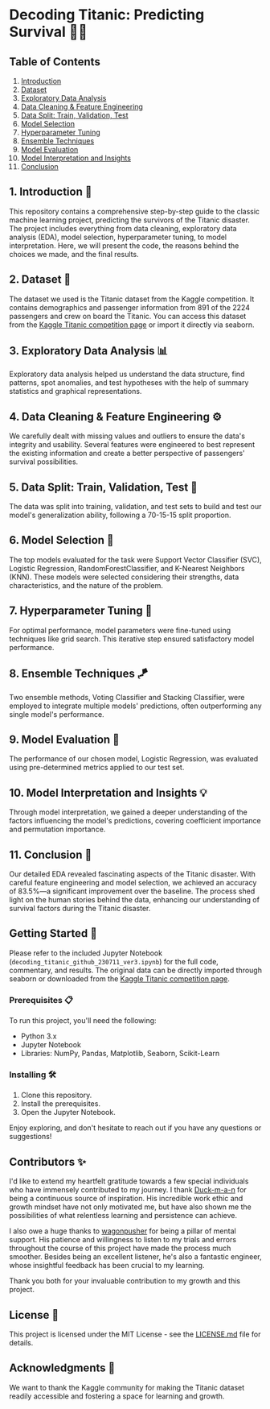 # Decoding Titanic: Predicting Survival 🚢⚓

## Table of Contents
1. [Introduction](#Introduction)
2. [Dataset](#Dataset)
3. [Exploratory Data Analysis](#Exploratory-Data-Analysis)
4. [Data Cleaning & Feature Engineering](#Data-Cleaning-&-Feature-Engineering)
5. [Data Split: Train, Validation, Test](#Data-Split)
6. [Model Selection](#Model-Selection)
7. [Hyperparameter Tuning](#Hyperparameter-Tuning)
8. [Ensemble Techniques](#Ensemble-Techniques)
9. [Model Evaluation](#Model-Evaluation)
10. [Model Interpretation and Insights](#Model-Interpretation-and-Insights)
11. [Conclusion](#Conclusion)

<a name="Introduction"></a>
## 1. Introduction 🌟
This repository contains a comprehensive step-by-step guide to the classic machine learning project, predicting the survivors of the Titanic disaster. The project includes everything from data cleaning, exploratory data analysis (EDA), model selection, hyperparameter tuning, to model interpretation. Here, we will present the code, the reasons behind the choices we made, and the final results.

<a name="Dataset"></a>
## 2. Dataset 📁
The dataset we used is the Titanic dataset from the Kaggle competition. It contains demographics and passenger information from 891 of the 2224 passengers and crew on board the Titanic. You can access this dataset from the [Kaggle Titanic competition page](https://www.kaggle.com/competitions/titanic/data) or import it directly via seaborn.

<a name="Exploratory-Data-Analysis"></a>
## 3. Exploratory Data Analysis 📊
Exploratory data analysis helped us understand the data structure, find patterns, spot anomalies, and test hypotheses with the help of summary statistics and graphical representations.

<a name="Data-Cleaning-&-Feature-Engineering"></a>
## 4. Data Cleaning & Feature Engineering ⚙️
We carefully dealt with missing values and outliers to ensure the data's integrity and usability. Several features were engineered to best represent the existing information and create a better perspective of passengers' survival possibilities.

<a name="Data-Split"></a>
## 5. Data Split: Train, Validation, Test 🧪
The data was split into training, validation, and test sets to build and test our model's generalization ability, following a 70-15-15 split proportion.

<a name="Model-Selection"></a>
## 6. Model Selection 🤖
The top models evaluated for the task were Support Vector Classifier (SVC), Logistic Regression, RandomForestClassifier, and K-Nearest Neighbors (KNN). These models were selected considering their strengths, data characteristics, and the nature of the problem.

<a name="Hyperparameter-Tuning"></a>
## 7. Hyperparameter Tuning 🔧
For optimal performance, model parameters were fine-tuned using techniques like grid search. This iterative step ensured satisfactory model performance.

<a name="Ensemble-Techniques"></a>
## 8. Ensemble Techniques 🪁
Two ensemble methods, Voting Classifier and Stacking Classifier, were employed to integrate multiple models' predictions, often outperforming any single model's performance.

<a name="Model-Evaluation"></a>
## 9. Model Evaluation 🎯
The performance of our chosen model, Logistic Regression, was evaluated using pre-determined metrics applied to our test set.

<a name="Model-Interpretation-and-Insights"></a>
## 10. Model Interpretation and Insights 💡
Through model interpretation, we gained a deeper understanding of the factors influencing the model's predictions, covering coefficient importance and permutation importance. 

<a name="Conclusion"></a>
## 11. Conclusion 🎉
Our detailed EDA revealed fascinating aspects of the Titanic disaster. With careful feature engineering and model selection, we achieved an accuracy of 83.5%—a significant improvement over the baseline. The process shed light on the human stories behind the data, enhancing our understanding of survival factors during the Titanic disaster.

## Getting Started 🏁
Please refer to the included Jupyter Notebook (`decoding_titanic_github_230711_ver3.ipynb`) for the full code, commentary, and results. The original data can be directly imported through seaborn or downloaded from the [Kaggle Titanic competition page](https://www.kaggle.com/competitions/titanic/data).

### Prerequisites 📋
To run this project, you'll need the following:
- Python 3.x
- Jupyter Notebook
- Libraries: NumPy, Pandas, Matplotlib, Seaborn, Scikit-Learn

### Installing 🛠️
1. Clone this repository.
2. Install the prerequisites.
3. Open the Jupyter Notebook.

Enjoy exploring, and don't hesitate to reach out if you have any questions or suggestions!

## Contributors ✨
I'd like to extend my heartfelt gratitude towards a few special individuals who have immensely contributed to my journey. I thank [Duck-m-a-n](https://github.com/Duck-m-a-n) for being a continuous source of inspiration. His incredible work ethic and growth mindset have not only motivated me, but have also shown me the possibilities of what relentless learning and persistence can achieve.

I also owe a huge thanks to [wagonpusher](https://github.com/wagonpusher) for being a pillar of mental support. His patience and willingness to listen to my trials and errors throughout the course of this project have made the process much smoother. Besides being an excellent listener, he's also a fantastic engineer, whose insightful feedback has been crucial to my learning.

Thank you both for your invaluable contribution to my growth and this project.

## License 📄
This project is licensed under the MIT License - see the [LICENSE.md](LICENSE.md) file for details.

## Acknowledgments 🙏
We want to thank the Kaggle community for making the Titanic dataset readily accessible and fostering a space for learning and growth.
